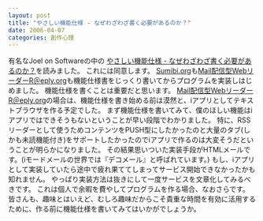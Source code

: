 ```yaml
---
layout: post
title: "やさしい機能仕様 - なぜわざわざ書く必要があるのか？"
date: 2006-04-07
categories: 創作心理
---
```

有名なJoel on Softwareの中の [やさしい機能仕様 - なぜわざわざ書く必要があるのか？](http://japanese.joelonsoftware.com/PainlessSpecs/1.html)を読みました。
これには同意します。
[Sumibi.org](http://www.sumibi.org/)も[Mail配信型WebリーダーR＠eply.org](http://r.eply.org/)も機能仕様書をじっくり書いてからプログラムを実装しはじめました。
機能仕様を書くことは重要だと思います。
[Mail配信型WebリーダーR＠eply.org](http://r.eply.org/)の場合は、機能仕様を書き始める前は漠然と、iアプリとしてテキストブラウザを作る予定でした。
まず機能仕様を書いてみて、僕のほしい機能はiアプリではできそうもないということが早い段階でわかりました。
特に、RSSリーダーとして使うためコンテンツをPUSH型にしたかったのと大量のタブ(しかも未読機能付き)をサポートしたかったのでiアプリで作るのは大変そうだということが明らかになりました。
その結果思いついた実装手段がHTMLメールです。(iモードメールの世界では『デコメール』と呼ばれています。)
もし、iアプリとして実装していたら途中で疲れ果ててしまってサービス開始できなかったかも知れません。
やっぱり実装方法は抜きにして一度サービスを文章化してみるべきです。
これは個人で余暇を費やしてプログラムを作る場合、なおさらです。
皆さんも、趣味とはいえど、むしろ趣味だからこそ貴重な時間を有効に活用するために、作る前に機能仕様を書いてみてはいかがでしょうか。

